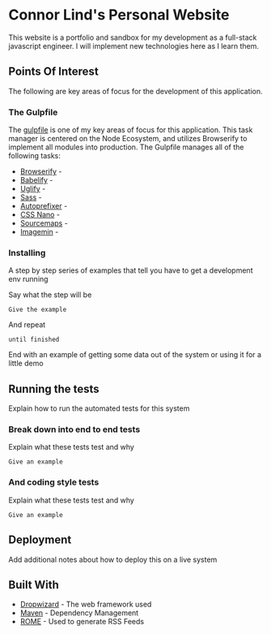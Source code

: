 # Connor Lind's Personal Website

This website is a portfolio and sandbox for my development as a full-stack javascript engineer. I will implement new technologies here as I learn them.

## Points Of Interest

The following are key areas of focus for the development of this application.

### The Gulpfile

The [gulpfile](https://github.com/connorjohnlind/connorlind.com/blob/master/gulpfile.js) is one of my key areas of focus for this application. This task manager is centered on the Node Ecosystem, and utilizes Browserify to implement all modules into production. The Gulpfile manages all of the following tasks:

* [Browserify](https://github.com/browserify/browserify) -
* [Babelify](https://github.com/babel/babelify) -
* [Uglify](https://github.com/terinjokes/gulp-uglify) -
* [Sass](https://github.com/dlmanning/gulp-sass) -
* [Autoprefixer](https://github.com/postcss/autoprefixer) -
* [CSS Nano](https://github.com/ben-eb/cssnano) -
* [Sourcemaps](https://github.com/gulp-sourcemaps/gulp-sourcemaps) -
* [Imagemin](https://github.com/sindresorhus/gulp-imagemin) -

### Installing

A step by step series of examples that tell you have to get a development env running

Say what the step will be

```
Give the example
```

And repeat

```
until finished
```

End with an example of getting some data out of the system or using it for a little demo

## Running the tests

Explain how to run the automated tests for this system

### Break down into end to end tests

Explain what these tests test and why

```
Give an example
```

### And coding style tests

Explain what these tests test and why

```
Give an example
```

## Deployment

Add additional notes about how to deploy this on a live system

## Built With

* [Dropwizard](http://www.dropwizard.io/1.0.2/docs/) - The web framework used
* [Maven](https://maven.apache.org/) - Dependency Management
* [ROME](https://rometools.github.io/rome/) - Used to generate RSS Feeds
